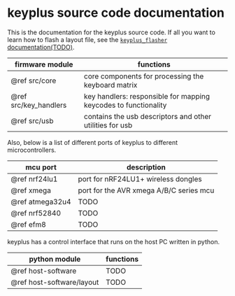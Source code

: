 # keyplus source code documentation

This is the documentation for the keyplus source code. If all you want to learn
how to flash a layout file, see the [`keyplus_flasher` documentation(TODO)](#TODO).

| firmware module       | functions                                                       |
| --------------------- | --------------------------------------------------------------- |
| @ref src/core         | core components for processing the keyboard matrix              |
| @ref src/key_handlers | key handlers: responsible for mapping keycodes to functionality |
| @ref src/usb          | contains the usb descriptors and other utilities for usb        |

Also, below is a list of different ports of keyplus to different microcontrollers.

| mcu port              | description
| --------------------- | --------------------------------------------------------------- |
| @ref nrf24lu1         | port for nRF24LU1+ wireless dongles                             |
| @ref xmega            | port for the AVR xmega A/B/C series mcu                         |
| @ref atmega32u4       | TODO                                                            |
| @ref nrf52840         | TODO                                                            |
| @ref efm8             | TODO                                                            |


keyplus has a control interface that runs on the host PC written in python.

| python module                     | functions                                                       |
| --------------------------------- | --------------------------------------------------------------- |
| @ref host-software                | TODO                                                            |
| @ref host-software/layout         | TODO                                                            |
